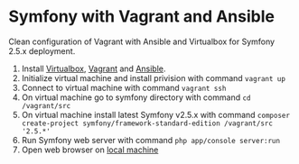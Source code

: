 Symfony with Vagrant and Ansible
============================

Clean configuration of Vagrant with Ansible and Virtualbox for Symfony 2.5.x deployment.

1. Install [Virtualbox][virtualbox], [Vagrant][vagrant] and [Ansible][ansible].
2. Initialize virtual machine and install privision with command `vagrant up`
3. Connect to virtual machine with command `vagrant ssh`
4. On virtual machine go to symfony directory with command `cd /vagrant/src`
5. On virtual machine install  latest Symfony v2.5.x with command `composer create-project symfony/framework-standard-edition /vagrant/src '2.5.*'`
6. Run Symfony web server with command `php app/console server:run`
7. Open web browser on [local machine][symfonylocal]

[vagrant]: https://www.vagrantup.com/ "Development environments made easy"
[virtualbox]: https://www.virtualbox.org/ "VirtualBox is a powerful x86 and AMD64/Intel64 virtualization"
[ansible]: http://www.ansible.com/home "Ansible is Simple IT Automation"
[symfonylocal]: http://localhost:8080/